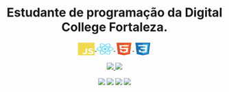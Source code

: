 <h1 align="center">Estudante de programação da Digital College Fortaleza.</h1>
   <div style="display: inline_block"align="center">
  <a href="https://github.com/carloeira">
  <img align="center" target="_parent" height="30" width="40" alt="javascript" src="https://raw.githubusercontent.com/devicons/devicon/master/icons/javascript/javascript-plain.svg">
  <img align="center" target="_parent" height="30" width="40" src="https://raw.githubusercontent.com/devicons/devicon/master/icons/react/react-original.svg">
  <img align="center" target="_parent" height="30" width="40" src="https://raw.githubusercontent.com/devicons/devicon/master/icons/html5/html5-original.svg">
  <img align="center" target="_parent" height="30" width="40" src="https://raw.githubusercontent.com/devicons/devicon/master/icons/css3/css3-original.svg">
</div> <br>
 <div align="center">
  <a href="https://github.com/carloeira">
  <img height="160em" src="https://github-readme-stats.vercel.app/api?username=carloeira&show_icons=true&theme=dracula&include_all_commits=true&count_private=true"/>
  <img height="160em" src="https://github-readme-stats.vercel.app/api/top-langs/?username=carloeira&layout=compact&langs_count=7&theme=dracula"/>
</div> <br>
  <div align="center"> 
  <a href="https://github.com/carloeira">
  <a href="https://instagram.com/carloeiraa" target="_parent"><img src="https://img.shields.io/badge/-Instagram-%23E4405F?style=for-the-badge&logo=instagram&logoColor=white" target="_parent"></a>
 <a href="https://discord.gg/DQkCb3Ef" target="_parent"><img src="https://img.shields.io/badge/Discord-7289DA?style=for-the-badge&logo=discord&logoColor=white" target="_parent"></a> 
  <a href = "mailto:augustovieira.cb@gmail.com" target="_parent"><img src="https://img.shields.io/badge/-Gmail-%23333?style=for-the-badge&logo=gmail&logoColor=white" target="_parent"></a>
  <a href="https://br.linkedin.com/in/imcarlosvieira" target="_parent"><img src="https://img.shields.io/badge/-LinkedIn-%230077B5?style=for-the-badge&logo=linkedin&logoColor=white" target="_parent"></a> 

  ##
     
</div>
